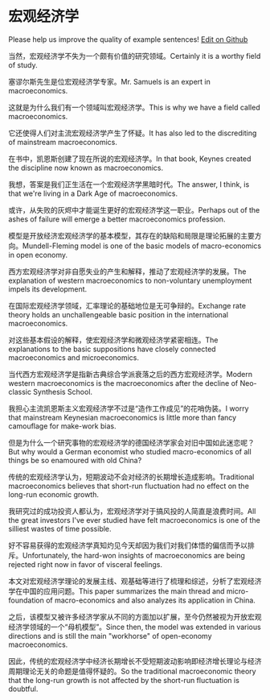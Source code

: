 # 宏观经济学

Please help us improve the quality of example sentences! [Edit on Github](https://github.com/jiyushe/jiyu-example-sentence-source/blob/main/chinese/hongguanjingjixue.md)

<p><span class="chinese">当然，宏观经济学不失为一个颇有价值的研究领域。</span><span class="english">Certainly it is a worthy field of study.</span></p>

<p><span class="chinese">塞谬尔斯先生是位宏观经济学专家。</span><span class="english">Mr. Samuels is an expert in macroeconomics.</span></p>

<p><span class="chinese">这就是为什么我们有一个领域叫宏观经济学。</span><span class="english">This is why we have a field called macroeconomics.</span></p>

<p><span class="chinese">它还使得人们对主流宏观经济学产生了怀疑。</span><span class="english">It has also led to the discrediting of mainstream macroeconomics.</span></p>

<p><span class="chinese">在书中，凯恩斯创建了现在所说的宏观经济学。</span><span class="english">In that book, Keynes created the discipline now known as macroeconomics.</span></p>

<p><span class="chinese">我想，答案是我们正生活在一个宏观经济学黑暗时代。</span><span class="english">The answer, I think, is that we're living in a Dark Age of macroeconomics.</span></p>

<p><span class="chinese">或许，从失败的灰烬中才能诞生更好的宏观经济学这一职业。</span><span class="english">Perhaps out of the ashes of failure will emerge a better macroeconomics profession.</span></p>

<p><span class="chinese">模型是开放经济宏观经济学的基本模型，其存在的缺陷和局限是理论拓展的主要方向。</span><span class="english">Mundell-Fleming model is one of the basic models of macro-economics in open economy.</span></p>

<p><span class="chinese">西方宏观经济学对非自愿失业的产生和解释，推动了宏观经济学的发展。</span><span class="english">The explanation of western macroeconomics to non-voluntary unemployment impels its development.</span></p>

<p><span class="chinese">在国际宏观经济学领域，汇率理论的基础地位是无可争辩的。</span><span class="english">Exchange rate theory holds an unchallengeable basic position in the international macroeconomics.</span></p>

<p><span class="chinese">对这些基本假设的解释，使宏观经济学和微观经济学紧密相连。</span><span class="english">The explanations to the basic suppositions have closely connected macroeconomics and microeconomics.</span></p>

<p><span class="chinese">当代西方宏观经济学是指新古典综合学派衰落之后的西方宏观经济学。</span><span class="english">Modern western macroeconomics is the macroeconomics after the decline of Neo-classic Synthesis School.</span></p>

<p><span class="chinese">我担心主流凯恩斯主义宏观经济学不过是“造作工作成见”的花哨伪装。</span><span class="english">I worry that mainstream Keynesian macroeconomics is little more than fancy camouflage for make-work bias.</span></p>

<p><span class="chinese">但是为什么一个研究事物的宏观经济学的德国经济学家会对旧中国如此迷恋呢？</span><span class="english">But why would a German economist who studied macro-economics of all things be so enamoured with old China?</span></p>

<p><span class="chinese">传统的宏观经济学认为，短期波动不会对经济的长期增长造成影响。</span><span class="english">Traditional macroeconomics believes that short-run fluctuation had no effect on the long-run economic growth.</span></p>

<p><span class="chinese">我研究过的成功投资人都认为，宏观经济学对于搞风投的人简直是浪费时间。</span><span class="english">All the great investors I've ever studied have felt macroeconomics is one of the silliest wastes of time possible.</span></p>

<p><span class="chinese">好不容易获得的宏观经济学真知灼见今天却因为我们对我们体悟的偏信而予以排斥。</span><span class="english">Unfortunately, the hard-won insights of macroeconomics are being rejected right now in favor of visceral feelings.</span></p>

<p><span class="chinese">本文对宏观经济学理论的发展主线、观基础等进行了梳理和综述，分析了宏观经济学在中国的应用问题。</span><span class="english">This paper summarizes the main thread and micro-foundation of macro-economics and also analyzes its application in China.</span></p>

<p><span class="chinese">之后，该模型又被许多经济学家从不同的方面加以扩展，至今仍然被视为开放宏观经济学领域的一个“母机模型”。</span><span class="english">Since then, the model was extended in various directions and is still the main "workhorse" of open-economy macroeconomics.</span></p>

<p><span class="chinese">因此，传统的宏观经济学中经济长期增长不受短期波动影响即经济增长理论与经济周期理论无关的命题是值得怀疑的。</span><span class="english">So the traditional macroeconomic theory that the long-run growth is not affected by the short-run fluctuation is doubtful.</span></p>


